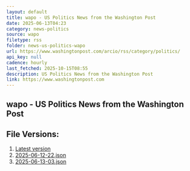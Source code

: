 ```yaml
---
layout: default
title: wapo - US Politics News from the Washington Post
date: 2025-06-13T04:23
category: news-politics
source: wapo
filetype: rss
folder: news-us-politics-wapo
url: https://www.washingtonpost.com/arcio/rss/category/politics/
api_key: null
cadence: hourly
last_fetched: 2025-10-15T08:55
description: US Politics News from the Washington Post
link: https://www.washingtonpost.com
---
```


## wapo - US Politics News from the Washington Post

<div id="data-chart"></div>
<div id="data-table"></div>
<script>
document.addEventListener('DOMContentLoaded', function(){
  document.getElementById('data-table').textContent = 'This source isn't supported for tables yet.';
});
</script>

## File Versions:
1. [Latest version](./latest.json)
2. [2025-06-12-22.json](./2025-06-12-22.json)
3. [2025-06-13-03.json](./2025-06-13-03.json)
